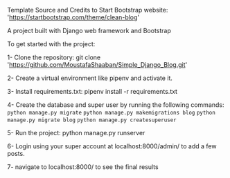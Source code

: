 Template Source and Credits to Start Bootstrap website: 'https://startbootstrap.com/theme/clean-blog'



A project built with Django web framework and Bootstrap

To get started with the project:

1- Clone the repository: git clone 'https://github.com/MoustafaShaaban/Simple_Django_Blog.git'

2- Create a virtual environment like pipenv and activate it.

3- Install requirements.txt: pipenv install -r requirements.txt

4- Create the database and super user by running the following commands:
`python manage.py migrate`
`python manage.py makemigrations blog`
`python manage.py migrate blog`
`python manage.py createsuperuser`

5- Run the project: python manage.py runserver

6- Login using your super account at localhost:8000/admin/ to add a few posts.

7- navigate to localhost:8000/ to see the final results

